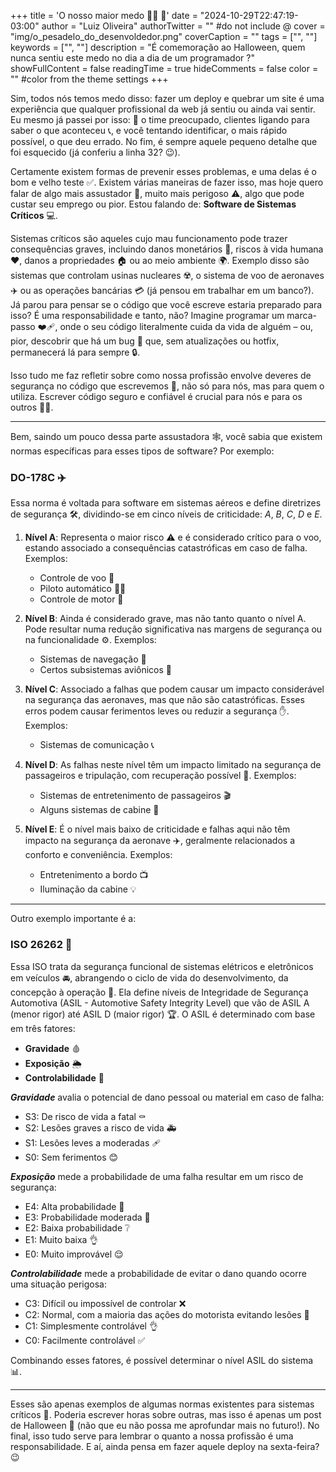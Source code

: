 +++
title = 'O nosso maior medo 🧑‍💻 🐛'
date = "2024-10-29T22:47:19-03:00"
author = "Luiz Oliveira"
authorTwitter = "" #do not include @
cover = "img/o_pesadelo_do_desenvoldedor.png"
coverCaption = ""
tags = ["", ""]
keywords = ["", ""]
description = "É comemoração ao Halloween, quem nunca sentiu este medo no dia a dia de um programador ?"
showFullContent = false
readingTime = true
hideComments = false
color = "" #color from the theme settings
+++

Sim, todos nós temos medo disso: fazer um deploy e quebrar um site é uma experiência que qualquer profissional da web já sentiu ou ainda vai sentir. Eu mesmo já passei por isso: 😬 o time preocupado, clientes ligando para saber o que aconteceu 📞, e você tentando identificar, o mais rápido possível, o que deu errado. No fim, é sempre aquele pequeno detalhe que foi esquecido (já conferiu a linha 32? 😉).

Certamente existem formas de prevenir esses problemas, e uma delas é o bom e velho teste ✅. Existem várias maneiras de fazer isso, mas hoje quero falar de algo mais assustador 🎃, muito mais perigoso ⚠️, algo que pode custar seu emprego ou pior. Estou falando de: **Software de Sistemas Críticos** 💻.

Sistemas críticos são aqueles cujo mau funcionamento pode trazer consequências graves, incluindo danos monetários 💸, riscos à vida humana ❤️, danos a propriedades 🏠 ou ao meio ambiente 🌍. Exemplo disso são sistemas que controlam usinas nucleares ☢️, o sistema de voo de aeronaves ✈️ ou as operações bancárias 💳 (já pensou em trabalhar em um banco?). Já parou para pensar se o código que você escreve estaria preparado para isso? É uma responsabilidade e tanto, não? Imagine programar um marca-passo ❤️‍🩹, onde o seu código literalmente cuida da vida de alguém – ou, pior, descobrir que há um bug 🐛 que, sem atualizações ou hotfix, permanecerá lá para sempre 🔒.

Isso tudo me faz refletir sobre como nossa profissão envolve deveres de segurança no código que escrevemos 🔐, não só para nós, mas para quem o utiliza. Escrever código seguro e confiável é crucial para nós e para os outros 🧑‍💻.

---

Bem, saindo um pouco dessa parte assustadora 🕸️, você sabia que existem normas específicas para esses tipos de software? Por exemplo:

### DO-178C ✈️

Essa norma é voltada para software em sistemas aéreos e define diretrizes de segurança 🛠️, dividindo-se em cinco níveis de criticidade: *A*, *B*, *C*, *D* e *E*.

1. **Nível A**: Representa o maior risco ⚠️ e é considerado crítico para o voo, estando associado a consequências catastróficas em caso de falha. Exemplos:
   - Controle de voo 🛫
   - Piloto automático 🧑‍✈️
   - Controle de motor 🔧

2. **Nível B**: Ainda é considerado grave, mas não tanto quanto o nível A. Pode resultar numa redução significativa nas margens de segurança ou na funcionalidade ⚙️. Exemplos:
   - Sistemas de navegação 🧭
   - Certos subsistemas aviônicos 📡

3. **Nível C**: Associado a falhas que podem causar um impacto considerável na segurança das aeronaves, mas que não são catastróficas. Esses erros podem causar ferimentos leves ou reduzir a segurança ✋. Exemplos:
   - Sistemas de comunicação 📞

4. **Nível D**: As falhas neste nível têm um impacto limitado na segurança de passageiros e tripulação, com recuperação possível 🚸. Exemplos:
   - Sistemas de entretenimento de passageiros 🎬
   - Alguns sistemas de cabine 🚪

5. **Nível E**: É o nível mais baixo de criticidade e falhas aqui não têm impacto na segurança da aeronave ✈️, geralmente relacionados a conforto e conveniência. Exemplos:
   - Entretenimento a bordo 📺
   - Iluminação da cabine 💡

---

Outro exemplo importante é a:

### ISO 26262 🚗

Essa ISO trata da segurança funcional de sistemas elétricos e eletrônicos em veículos 🚘, abrangendo o ciclo de vida do desenvolvimento, da concepção à operação 🔄. Ela define níveis de Integridade de Segurança Automotiva (ASIL - Automotive Safety Integrity Level) que vão de ASIL A (menor rigor) até ASIL D (maior rigor) 🏆. O ASIL é determinado com base em três fatores:

- **Gravidade** 🩸
- **Exposição** 🌦️
- **Controlabilidade** 🛑

**_Gravidade_** avalia o potencial de dano pessoal ou material em caso de falha:
   - S3: De risco de vida a fatal ⚰️
   - S2: Lesões graves a risco de vida 🚑
   - S1: Lesões leves a moderadas 🩹
   - S0: Sem ferimentos 😊

**_Exposição_** mede a probabilidade de uma falha resultar em um risco de segurança:
   - E4: Alta probabilidade 🚨
   - E3: Probabilidade moderada 🔄
   - E2: Baixa probabilidade ❔
   - E1: Muito baixa 👌
   - E0: Muito improvável 😌

**_Controlabilidade_** mede a probabilidade de evitar o dano quando ocorre uma situação perigosa:
   - C3: Difícil ou impossível de controlar ❌
   - C2: Normal, com a maioria das ações do motorista evitando lesões 🚗
   - C1: Simplesmente controlável 👌
   - C0: Facilmente controlável ✅

Combinando esses fatores, é possível determinar o nível ASIL do sistema 📊.

---

Esses são apenas exemplos de algumas normas existentes para sistemas críticos 📝. Poderia escrever horas sobre outras, mas isso é apenas um post de Halloween 🎃 (não que eu não possa me aprofundar mais no futuro!). No final, isso tudo serve para lembrar o quanto a nossa profissão é uma responsabilidade. E aí, ainda pensa em fazer aquele deploy na sexta-feira? 😉

